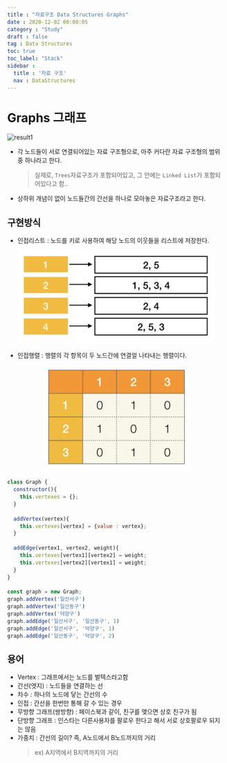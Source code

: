 ```yaml
---
title : "자료구조 Data Structures Graphs"
date : 2020-12-02 00:00:05
category : "Study"
draft : false
tag : Data Structures
toc: true
toc_label: "Stack"
sidebar : 
  title : '자료 구조'
  nav : DataStructures
--- 
```


# Graphs 그래프

<div style="display : flex; justify-content : space-between;">
  <img style="display : inlneblock; width : 100%" src="https://img1.daumcdn.net/thumb/R1280x0/?scode=mtistory2&fname=https%3A%2F%2Fblog.kakaocdn.net%2Fdn%2Fpuzc4%2FbtqzrWYUh0F%2F9OGKTFwewWdUivuDupPKM0%2Fimg.gif" alt="result1">
</div>

* 각 노드들이 서로 연결되어있는 자료 구조형으로, 아주 커다란 자료 구조형의 범위 중 하나라고 한다.
  > 실제로, `Trees`자료구조가 포함되어있고, 그 안에는 `Linked List`가 포함되어있다고 함..
* 상하위 개념이 없이 노드들간의 간선을 하나로 모아놓은 자료구조라고 한다.

## 구현방식
* 인접리스트 : 노드를 키로 사용하여 해당 노드의 이웃들을 리스트에 저장한다.
<div style="margin : 0 auto; text-align : center">
  <img src="/img/2020/12/02/graph2.PNG?raw=true" alt="graph">
</div>

* 인접행렬 : 행렬의 각 항목이 두 노드간에 연결얼 나타내는 행렬이다.
<div style="margin : 0 auto; text-align : center">
  <img src="/img/2020/12/02/graph1.PNG?raw=true" alt="graph">
</div>

```javascript
class Graph {
  constructor(){
    this.vertexes = {};
  }

  addVertex(vertex){
    this.vertexes[vertex] = {value : vertex};
  }

  addEdge(vertex1, vertex2, weight){
    this.vertexes[vertex1][vertex2] = weight;
    this.vertexes[vertex2][vertex1] = weight;
  }
}

const graph = new Graph;
graph.addVertex('일산서구')
graph.addVertex('일산동구')
graph.addVertex('덕양구')
graph.addEdge('일산서구', '일산동구', 1)
graph.addEdge('일산서구', '덕양구', 1)
graph.addEdge('일산동구', '덕양구', 2)
```

## 용어
* Vertex : 그래프에서는 노드를 벌텍스라고함
* 간선(엣지) : 노드들을 연결하는 선
* 차수 : 하나의 노드에 닿는 간선의 수
* 인접 : 간선을 한번만 통해 갈 수 있는 경우
* 무방향 그래프(쌍방향) : 페이스북과 같이, 친구를 맺으면 상호 친구가 됨
* 단방향 그래프 : 인스타는 다른사용자를 팔로우 한다고 해서 서로 상호팔로우 되지는 않음
* 가중치 : 간선의 길이? 즉, A노드에서 B노드까지의 거리
  > ex) A지역에서 B지역까지의 거리
